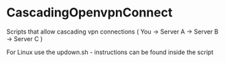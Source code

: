 # CascadingOpenvpnConnect
Scripts that allow cascading vpn connections ( You -> Server A -> Server B -> Server C )

For Linux use the updown.sh - instructions can be found inside the script
